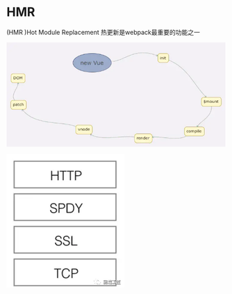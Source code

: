 # HMR

\(HMR \)Hot Module Replacement 热更新是webpack最重要的功能之一

![](../../.gitbook/assets/image%20%28194%29.png)

![](../../.gitbook/assets/image%20%28178%29.png)

